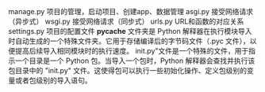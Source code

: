 manage.py  项目的管理，启动项目、创建app、数据管理
asgi.py  接受网络请求（异步式）
wsgi.py  接受网络请求（同步式）
urls.py  URL和函数的对应关系
settings.py  项目的配置文件
__pycache__ 文件夹是 Python 解释器在执行模块导入时自动生成的一个特殊文件夹。它用于存储编译后的字节码文件（.pyc 文件），以便提高后续导入相同模块时的执行速度。
init.py"文件是一个特殊的文件，用于指示一个目录是一个 Python 包。当导入一个包时，Python 解释器会查找并执行该包目录中的 "init.py" 文件。这使得包可以执行一些初始化操作、定义包级别的变量或者包级别的导入语句。